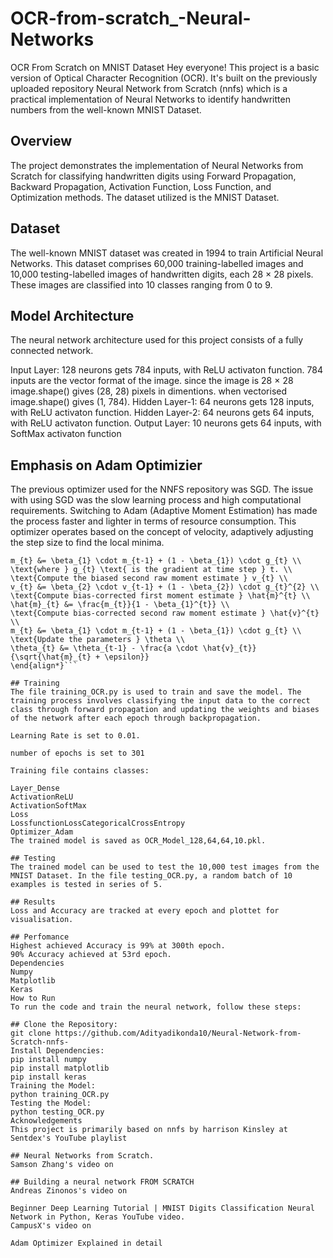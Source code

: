 # OCR-from-scratch_-Neural-Networks
OCR From Scratch on MNIST Dataset
Hey everyone! This project is a basic version of Optical Character Recognition (OCR). It's built on the previously uploaded repository Neural Network from Scratch (nnfs) which is a practical implementation of Neural Networks to identify handwritten numbers from the well-known MNIST Dataset.

## Overview
The project demonstrates the implementation of Neural Networks from Scratch for classifying handwritten digits using Forward Propagation, Backward Propagation, Activation Function, Loss Function, and Optimization methods. The dataset utilized is the MNIST Dataset.

## Dataset
The well-known MNIST dataset was created in 1994 to train Artificial Neural Networks. This dataset comprises 60,000 training-labelled images and 10,000 testing-labelled images of handwritten digits, each 28 
×
 28 pixels. These images are classified into 10 classes ranging from 0 to 9.

## Model Architecture
The neural network architecture used for this project consists of a fully connected network.

Input Layer: 128 neurons gets 784 inputs, with ReLU activaton function.
784 inputs are the vector format of the image. since the image is 28 
×
 28 image.shape() gives (28, 28) pixels in dimentions. when vectorised image.shape() gives (1, 784).
Hidden Layer-1: 64 neurons gets 128 inputs, with ReLU activaton function.
Hidden Layer-2: 64 neurons gets 64 inputs, with ReLU activaton function.
Output Layer: 10 neurons gets 64 inputs, with SoftMax activaton function

## Emphasis on Adam Optimizier
The previous optimizer used for the NNFS repository was SGD. The issue with using SGD was the slow learning process and high computational requirements. Switching to Adam (Adaptive Moment Estimation) has made the process faster and lighter in terms of resource consumption. This optimizer operates based on the concept of velocity, adaptively adjusting the step size to find the local minima.

```\begin{align*} \text{Compute the biased first moment estimate } m_{t} \\
m_{t} &= \beta_{1} \cdot m_{t-1} + (1 - \beta_{1}) \cdot g_{t} \\
\text{where } g_{t} \text{ is the gradient at time step } t. \\
\text{Compute the biased second raw moment estimate } v_{t} \\
v_{t} &= \beta_{2} \cdot v_{t-1} + (1 - \beta_{2}) \cdot g_{t}^{2} \\
\text{Compute bias-corrected first moment estimate } \hat{m}^{t} \\
\hat{m}_{t} &= \frac{m_{t}}{1 - \beta_{1}^{t}} \\
\text{Compute bias-corrected second raw moment estimate } \hat{v}^{t} \\
m_{t} &= \beta_{1} \cdot m_{t-1} + (1 - \beta_{1}) \cdot g_{t} \\
\text{Update the parameters } \theta \\
\theta_{t} &= \theta_{t-1} - \frac{a \cdot \hat{v}_{t}}{\sqrt{\hat{m}_{t} + \epsilon}}
\end{align*}```

## Training
The file training_OCR.py is used to train and save the model. The training process involves classifying the input data to the correct class through forward propagation and updating the weights and biases of the network after each epoch through backpropagation.

Learning Rate is set to 0.01.

number of epochs is set to 301

Training file contains classes:

Layer_Dense
ActivationReLU
ActivationSoftMax
Loss
LossfunctionLossCategoricalCrossEntropy
Optimizer_Adam
The trained model is saved as OCR_Model_128,64,64,10.pkl.

## Testing
The trained model can be used to test the 10,000 test images from the MNIST Dataset. In the file testing_OCR.py, a random batch of 10 examples is tested in series of 5.

## Results
Loss and Accuracy are tracked at every epoch and plottet for visualisation.

## Perfomance
Highest achieved Accuracy is 99% at 300th epoch.
90% Accuracy achieved at 53rd epoch.
Dependencies
Numpy
Matplotlib
Keras
How to Run
To run the code and train the neural network, follow these steps:

## Clone the Repository:
git clone https://github.com/Adityadikonda10/Neural-Network-from-Scratch-nnfs-
Install Dependencies:
pip install numpy
pip install matplotlib
pip install keras
Training the Model:
python training_OCR.py
Testing the Model:
python testing_OCR.py
Acknowledgements
This project is primarily based on nnfs by harrison Kinsley at Sentdex's YouTube playlist

## Neural Networks from Scratch.
Samson Zhang's video on

## Building a neural network FROM SCRATCH
Andreas Zinonos's video on

Beginner Deep Learning Tutorial | MNIST Digits Classification Neural Network in Python, Keras YouTube video.
CampusX's video on

Adam Optimizer Explained in detail


